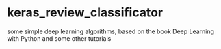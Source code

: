 # keras_review_classificator
some simple deep learning algorithms, based on the book Deep Learning with Python and some other tutorials
